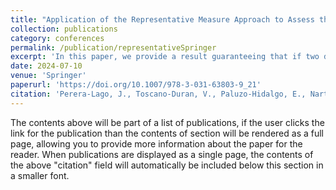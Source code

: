 ```yaml
---
title: "Application of the Representative Measure Approach to Assess the Reliability of Decision Trees in Dealing with Unseen Vehicle Collision Data"
collection: publications
category: conferences
permalink: /publication/representativeSpringer
excerpt: 'In this paper, we provide a result guaranteeing that if two datasets are related by epsilon-representativeness, i.e., both of them have points closer than  epsilon, then the predictions by the classic decision tree are similar. Experimentally, we have also tested that epsilon-representativeness presents a significant correlation with the ordering of the feature importance.'
date: 2024-07-10
venue: 'Springer'
paperurl: 'https://doi.org/10.1007/978-3-031-63803-9_21'
citation: 'Perera-Lago, J., Toscano-Duran, V., Paluzo-Hidalgo, E., Narteni, S., Rucco, M. (2024). Application of the Representative Measure Approach to Assess the Reliability of Decision Trees in Dealing with Unseen Vehicle Collision Data. In: Longo, L., Lapuschkin, S., Seifert, C. (eds) Explainable Artificial Intelligence. xAI 2024. Communications in Computer and Information Science, vol 2156. Springer, Cham. https://doi.org/10.1007/978-3-031-63803-9_21'
---
```


The contents above will be part of a list of publications, if the user clicks the link for the publication than the contents of section will be rendered as a full page, allowing you to provide more information about the paper for the reader. When publications are displayed as a single page, the contents of the above "citation" field will automatically be included below this section in a smaller font.
